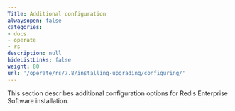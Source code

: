 ```yaml
---
Title: Additional configuration
alwaysopen: false
categories:
- docs
- operate
- rs
description: null
hideListLinks: false
weight: 80
url: '/operate/rs/7.8/installing-upgrading/configuring/'
---
```

This section describes additional configuration options for Redis Enterprise Software installation.


